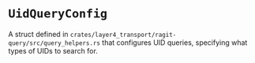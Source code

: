 # `UidQueryConfig`

A struct defined in `crates/layer4_transport/ragit-query/src/query_helpers.rs` that configures UID queries, specifying what types of UIDs to search for.